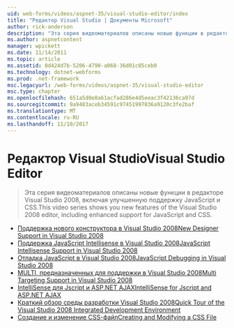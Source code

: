 ```yaml
---
uid: web-forms/videos/aspnet-35/visual-studio-editor/index
title: "Редактор Visual Studio | Документы Microsoft"
author: rick-anderson
description: "Эта серия видеоматериалов описаны новые функции в редакторе Visual Studio 2008, включая улучшенную поддержку JavaScript и CSS."
ms.author: aspnetcontent
manager: wpickett
ms.date: 11/14/2011
ms.topic: article
ms.assetid: 8d424d7b-5206-4790-a068-36d01c05ceb0
ms.technology: dotnet-webforms
ms.prod: .net-framework
msc.legacyurl: /web-forms/videos/aspnet-35/visual-studio-editor
msc.type: chapter
ms.openlocfilehash: 651a5d0e8a61acfad286e4d5eeac3f42136ca97d
ms.sourcegitcommit: 9a9483aceb34591c97451997036a9120c3fe2baf
ms.translationtype: MT
ms.contentlocale: ru-RU
ms.lasthandoff: 11/10/2017
---
```

<a name="visual-studio-editor"></a><span data-ttu-id="0dd86-103">Редактор Visual Studio</span><span class="sxs-lookup"><span data-stu-id="0dd86-103">Visual Studio Editor</span></span>
====================
> <span data-ttu-id="0dd86-104">Эта серия видеоматериалов описаны новые функции в редакторе Visual Studio 2008, включая улучшенную поддержку JavaScript и CSS.</span><span class="sxs-lookup"><span data-stu-id="0dd86-104">This video series shows you new features of the Visual Studio 2008 editor, including enhanced support for JavaScript and CSS.</span></span>


- [<span data-ttu-id="0dd86-105">Поддержка нового конструктора в Visual Studio 2008</span><span class="sxs-lookup"><span data-stu-id="0dd86-105">New Designer Support in Visual Studio 2008</span></span>](new-designer-support-in-visual-studio-2008.md)
- [<span data-ttu-id="0dd86-106">Поддержка JavaScript Intellisense в Visual Studio 2008</span><span class="sxs-lookup"><span data-stu-id="0dd86-106">JavaScript Intellisense Support in Visual Studio 2008</span></span>](javascript-intellisense-support-in-visual-studio-2008.md)
- [<span data-ttu-id="0dd86-107">Отладка JavaScript в Visual Studio 2008</span><span class="sxs-lookup"><span data-stu-id="0dd86-107">JavaScript Debugging in Visual Studio 2008</span></span>](javascript-debugging-in-visual-studio-2008.md)
- [<span data-ttu-id="0dd86-108">MULTI, предназначенных для поддержки в Visual Studio 2008</span><span class="sxs-lookup"><span data-stu-id="0dd86-108">Multi Targeting Support in Visual Studio 2008</span></span>](multi-targeting-support-in-visual-studio-2008.md)
- [<span data-ttu-id="0dd86-109">IntelliSense для Jscript и ASP.NET AJAX</span><span class="sxs-lookup"><span data-stu-id="0dd86-109">IntelliSense for Jscript and ASP.NET AJAX</span></span>](intellisense-for-jscript-and-aspnet-ajax.md)
- [<span data-ttu-id="0dd86-110">Краткий обзор среды разработки Visual Studio 2008</span><span class="sxs-lookup"><span data-stu-id="0dd86-110">Quick Tour of the Visual Studio 2008 Integrated Development Environment</span></span>](quick-tour-of-the-visual-studio-2008-integrated-development-environment.md)
- [<span data-ttu-id="0dd86-111">Создание и изменение CSS-файл</span><span class="sxs-lookup"><span data-stu-id="0dd86-111">Creating and Modifying a CSS File</span></span>](creating-and-modifying-a-css-file.md)
